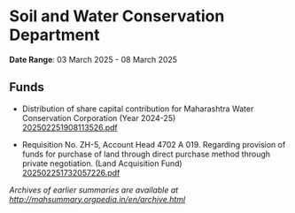 # Soil and Water Conservation Department

**Date Range**: 03 March 2025 - 08 March 2025


## Funds
- Distribution of share capital contribution for Maharashtra Water Conservation Corporation (Year 2024-25)\
  [202502251908113526.pdf](https://gr.maharashtra.gov.in/Site/Upload/Government%20Resolutions/English/202502251908113526.pdf)

- Requisition No. ZH-5, Account Head 4702 A 019. Regarding provision of funds for purchase of land through direct purchase method through private negotiation. (Land Acquisition Fund)\
  [202502251732057226.pdf](https://gr.maharashtra.gov.in/Site/Upload/Government%20Resolutions/English/202502251732057226.pdf)


*Archives of earlier summaries are available at http://mahsummary.orgpedia.in/en/archive.html*